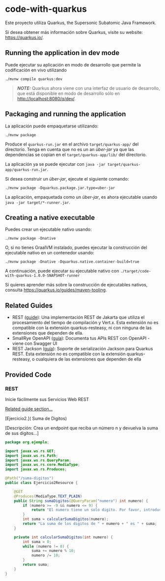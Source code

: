 # code-with-quarkus

Este proyecto utiliza Quarkus, the Supersonic Subatomic Java Framework.

Si desea obtener más información sobre Quarkus, visite su website: <https://quarkus.io/>.

## Running the application in dev mode

Puede ejecutar su aplicación en modo de desarrollo que permite la codificación en vivo utilizando

```shell script
./mvnw compile quarkus:dev
```

> **_NOTE:_**  Quarkus ahora viene con una interfaz de usuario de desarrollo, que está disponible en modo de desarrollo sólo en <http://localhost:8080/q/dev/>.

## Packaging and running the application

La aplicación puede empaquetarse utilizando:

```shell script
./mvnw package
```

Produce el `quarkus-run.jar` en el archivo `target/quarkus-app/` del directorio.
Tenga en cuenta que no es un an _über-jar_ ya que las dependencias se copian en el `target/quarkus-app/lib/` del directorio.

La aplicación ya se puede ejecutar con `java -jar target/quarkus-app/quarkus-run.jar`.

Si desea construir un _über-jar_, ejecute el siguiente comando:

```shell script
./mvnw package -Dquarkus.package.jar.type=uber-jar
```

La aplicación, empaquetada como un _über-jar_, es ahora ejecutable usando `java -jar target/*-runner.jar`.

## Creating a native executable

Puedes crear un ejecutable nativo usando:

```shell script
./mvnw package -Dnative
```

O, si no tienes GraalVM instalado, puedes ejecutar la construcción del ejecutable nativo en un contenedor usando:

```shell script
./mvnw package -Dnative -Dquarkus.native.container-build=true
```

A continuación, puede ejecutar su ejecutable nativo con `./target/code-with-quarkus-1.0.0-SNAPSHOT-runner`

Si quieres aprender más sobre la construcción de ejecutables nativos, consulta <https://quarkus.io/guides/maven-tooling>.

## Related Guides

- REST ([guide](https://quarkus.io/guides/rest)): Una implementación REST de Jakarta que utiliza el procesamiento del tiempo de compilación y Vert.x. Esta extensión no es compatible con la extensión quarkus-resteasy, ni con ninguna de las extensiones que dependen de ella.
- SmallRye OpenAPI ([guía](https://quarkus.io/guides/openapi-swaggerui)): Documenta tus APIs REST con OpenAPI - viene con Swagger UI
- REST Jackson ([guía](https://quarkus.io/guides/rest#json-serialisation)): Soporte de serialización Jackson para Quarkus REST. Esta extensión no es compatible con la extensión quarkus-resteasy, o cualquiera de las extensiones que dependen de ella

## Provided Code

### REST

Inicie fácilmente sus Servicios Web REST

[Related guide section...](https://quarkus.io/guides/getting-started-reactive#reactive-jax-rs-resources)

[Ejercicio2.]( Suma de Digitos)

[Descripción: Crea un endpoint que reciba un número n y devuelva la suma de sus digitos...]

```java
package org.ejemplo;

import javax.ws.rs.GET;
import javax.ws.rs.Path;
import javax.ws.rs.QueryParam;
import javax.ws.rs.core.MediaType;
import javax.ws.rs.Produces;

@Path("/suma-digitos")
public class Ejercicio2Resource {

    @GET
    @Produces(MediaType.TEXT_PLAIN)
    public String sumaDigitos(@QueryParam("numero") int numero) {
        if (numero >= -9 && numero <= 9) {
            return "El numero tiene un solo digito. Por favor, introduce un número con más de un digito.";
        }
        int suma = calcularSumaDigitos(numero);
        return "La suma de los digitos de " + numero + " es " + suma;
    }

    private int calcularSumaDigitos(int numero) {
        int suma = 0;
        while (numero != 0) {
            suma += numero % 10;
            numero /= 10;
        }
        return suma;
    }
}